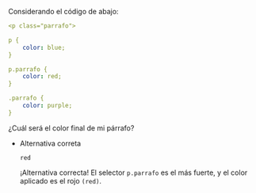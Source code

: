 Considerando el código de abajo:

```yaml
<p class="parrafo">

p {
    color: blue;
}

p.parrafo {
    color: red;
}

.parrafo {
    color: purple;
}
```

¿Cuál será el color final de mi párrafo?

- Alternativa correta
    
    `red`
    
    ¡Alternativa correcta! El selector `p.parrafo` es el más fuerte, y el color aplicado es el rojo `(red)`.